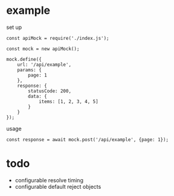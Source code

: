 # example


set up
       
    const apiMock = require('./index.js');

    const mock = new apiMock();

    mock.define({
        url: '/api/example',
        params: {
            page: 1
        },
        response: {
            statusCode: 200,
            data: {
                items: [1, 2, 3, 4, 5] 
            } 
        }
    });

usage
   
    const response = await mock.post('/api/example', {page: 1});

# todo

* configurable resolve timing
* configurable default reject objects
